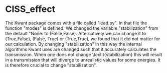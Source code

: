 # CISS_effect

The Kwant package comes with a file called "lead.py". 
In that file the function "modes" is defined. 
We changed the variable "stabilization" from the default  "None: to (False,False).  Alternatively we can change it to (True,False), (False, True) or (True,True), we found that it did not matter for our calculation. 
By changing "stabilization" in this way the internal algorithms Kwant uses are changed such that it accurately calculates the transmission. 
When one does not change \textit{stabilization} this will result in a transmission that will diverge to unrealistic values for some energies. 
It is therefore crucial to change "stabilization".
